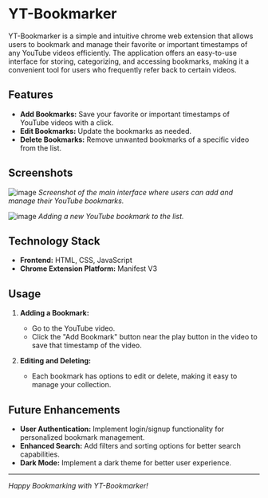 # YT-Bookmarker

YT-Bookmarker is a simple and intuitive chrome web extension that allows users to bookmark and manage their favorite or important timestamps of any YouTube videos efficiently. The application offers an easy-to-use interface for storing, categorizing, and accessing bookmarks, making it a convenient tool for users who frequently refer back to certain videos.

## Features

- **Add Bookmarks:** Save your favorite or important timestamps of YouTube videos with a click.
- **Edit Bookmarks:** Update the bookmarks as needed.
- **Delete Bookmarks:** Remove unwanted bookmarks of a specific video from the list.

## Screenshots

![image](https://github.com/user-attachments/assets/026bb513-5e81-4593-9ca7-6aa2246b1cc7)
*Screenshot of the main interface where users can add and manage their YouTube bookmarks.*

![image](https://github.com/user-attachments/assets/075a2e87-9fa2-4ac6-bb8d-c0a1fd177234)
*Adding a new YouTube bookmark to the list.*

## Technology Stack

- **Frontend:** HTML, CSS, JavaScript
- **Chrome Extension Platform:** Manifest V3

## Usage

1. **Adding a Bookmark:**
   - Go to the YouTube video.
   - Click the "Add Bookmark" button near the play button in the video to save that timestamp of the video.

2. **Editing and Deleting:**
   - Each bookmark has options to edit or delete, making it easy to manage your collection.

## Future Enhancements

- **User Authentication:** Implement login/signup functionality for personalized bookmark management.
- **Enhanced Search:** Add filters and sorting options for better search capabilities.
- **Dark Mode:** Implement a dark theme for better user experience.

---

*Happy Bookmarking with YT-Bookmarker!*
